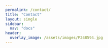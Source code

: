 ```yaml
---
permalink: /contact/
title: "Contact"
layout: single
sidebar:
  nav: "docs"
header:
  overlay_image: /assets/images/P248594.jpg
---
```

